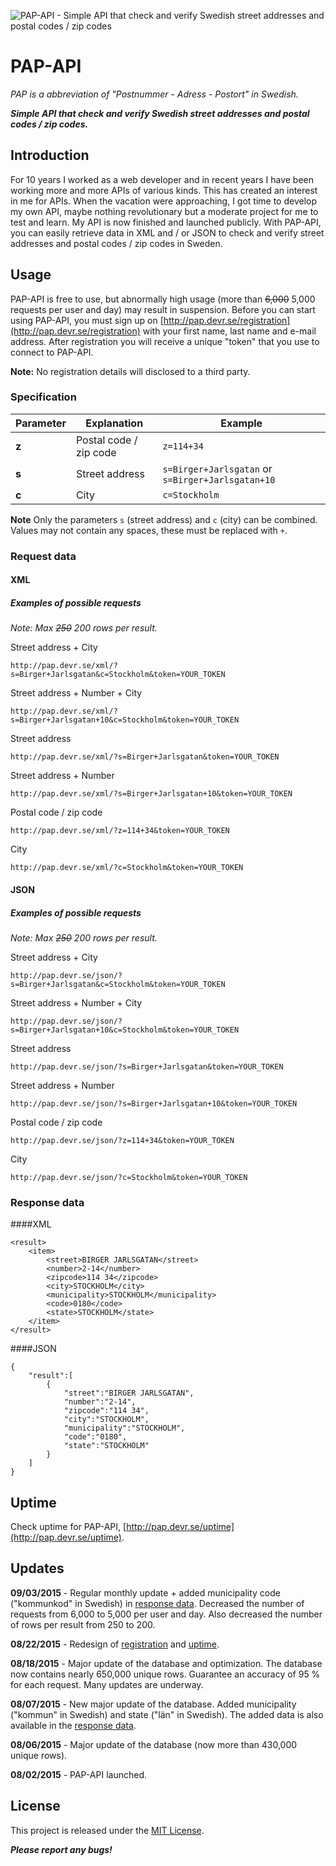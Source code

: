 ![PAP-API - Simple API that check and verify Swedish street addresses and postal codes / zip codes](http://pap.devr.se/img/pap-api-main.png)

# PAP-API
*PAP is a abbreviation of "Postnummer - Adress - Postort" in Swedish.*

**_Simple API that check and verify Swedish street addresses and postal codes / zip codes._**

## Introduction

For 10 years I worked as a web developer and in recent years I have been working more and more APIs of various kinds. This has created an interest in me for APIs.
When the vacation were approaching, I got time to develop my own API, maybe nothing revolutionary but a moderate project for me to test and learn.
My API is now finished and launched publicly. With PAP-API, you can easily retrieve data in XML and / or JSON to check and verify street addresses and postal codes / zip codes in Sweden.

## Usage

PAP-API is free to use, but abnormally high usage (more than ~~6,000~~ 5,000 requests per user and day) may result in suspension. Before you can start using PAP-API, you must sign up on [http://pap.devr.se/registration](http://pap.devr.se/registration) with your first name, last name and e-mail address. After registration you will receive a unique "token" that you use to connect to PAP-API.

**Note:** No registration details will disclosed to a third party.

### Specification

Parameter|Explanation|Example
---|---|---
**z**|Postal code / zip code|`z=114+34`
**s**|Street address|`s=Birger+Jarlsgatan` or `s=Birger+Jarlsgatan+10`
**c**|City|`c=Stockholm`

**Note** Only the parameters `s` (street address) and `c` (city) can be combined. Values may not contain any spaces, these must be replaced with `+`.

### Request data

#### XML

##### Examples of possible requests

*Note: Max ~~250~~ 200 rows per result.*

Street address + City

`http://pap.devr.se/xml/?s=Birger+Jarlsgatan&c=Stockholm&token=YOUR_TOKEN`

Street address + Number + City

`http://pap.devr.se/xml/?s=Birger+Jarlsgatan+10&c=Stockholm&token=YOUR_TOKEN`

Street address

`http://pap.devr.se/xml/?s=Birger+Jarlsgatan&token=YOUR_TOKEN`

Street address + Number

`http://pap.devr.se/xml/?s=Birger+Jarlsgatan+10&token=YOUR_TOKEN`

Postal code / zip code

`http://pap.devr.se/xml/?z=114+34&token=YOUR_TOKEN`

City

`http://pap.devr.se/xml/?c=Stockholm&token=YOUR_TOKEN`

#### JSON

##### Examples of possible requests

*Note: Max ~~250~~ 200 rows per result.*

Street address + City

`http://pap.devr.se/json/?s=Birger+Jarlsgatan&c=Stockholm&token=YOUR_TOKEN`

Street address + Number + City

`http://pap.devr.se/json/?s=Birger+Jarlsgatan+10&c=Stockholm&token=YOUR_TOKEN`

Street address

`http://pap.devr.se/json/?s=Birger+Jarlsgatan&token=YOUR_TOKEN`

Street address + Number

`http://pap.devr.se/json/?s=Birger+Jarlsgatan+10&token=YOUR_TOKEN`

Postal code / zip code

`http://pap.devr.se/json/?z=114+34&token=YOUR_TOKEN`

City

`http://pap.devr.se/json/?c=Stockholm&token=YOUR_TOKEN`

### Response data

####XML

```
<result>
	<item>
		<street>BIRGER JARLSGATAN</street>
		<number>2-14</number>
		<zipcode>114 34</zipcode>
		<city>STOCKHOLM</city>
		<municipality>STOCKHOLM</municipality>
		<code>0180</code>
		<state>STOCKHOLM</state>		
	</item>
</result>
```

####JSON

```
{
	"result":[
		{
			"street":"BIRGER JARLSGATAN",
			"number":"2-14",
			"zipcode":"114 34",
			"city":"STOCKHOLM",
			"municipality":"STOCKHOLM",
			"code":"0180",
			"state":"STOCKHOLM"			
		}
	]
}
```

## Uptime

Check uptime for PAP-API, [http://pap.devr.se/uptime](http://pap.devr.se/uptime).

## Updates

**09/03/2015** - Regular monthly update + added municipality code ("kommunkod" in Swedish) in [response data](https://github.com/aliasnille/pap-api#response-data). Decreased the number of requests from 6,000 to 5,000 per user and day. Also decreased the number of rows per result from 250 to 200.

**08/22/2015** - Redesign of [registration](http://pap.devr.se/registration) and [uptime](http://pap.devr.se/uptime).

**08/18/2015** - Major update of the database and optimization. The database now contains nearly 650,000 unique rows. Guarantee an accuracy of 95 % for each request. Many updates are underway.

**08/07/2015** - New major update of the database. Added municipality ("kommun" in Swedish) and state ("län" in Swedish). The added data is also available in the [response data](https://github.com/aliasnille/pap-api#response-data).

**08/06/2015** - Major update of the database (now more than 430,000 unique rows).

**08/02/2015** - PAP-API launched.

## License

This project is released under the [MIT License](https://github.com/aliasnille/pap-api/blob/master/LICENSE).

**_Please report any bugs!_**
